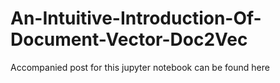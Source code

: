 # An-Intuitive-Introduction-Of-Document-Vector-Doc2Vec
Accompanied post for this jupyter notebook can be found here 
